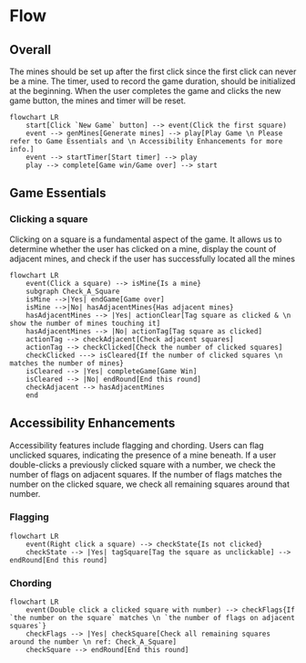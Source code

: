 # Flow
## Overall
The mines should be set up after the first click since the first click can never be a mine. The timer, used to record the game duration, should be initialized at the beginning. When the user completes the game and clicks the new game button, the mines and timer will be reset.

```mermaid
flowchart LR
    start[Click `New Game` button] --> event(Click the first square)
    event --> genMines[Generate mines] --> play[Play Game \n Please refer to Game Essentials and \n Accessibility Enhancements for more info.]
    event --> startTimer[Start timer] --> play
    play --> complete[Game win/Game over] --> start
```

## Game Essentials
### Clicking a square
Clicking on a square is a fundamental aspect of the game. It allows us to determine whether the user has clicked on a mine, display the count of adjacent mines, and check if the user has successfully located all the mines

```mermaid
flowchart LR
    event(Click a square) --> isMine{Is a mine}
    subgraph Check_A_Square
    isMine -->|Yes| endGame[Game over]
    isMine -->|No| hasAdjacentMines{Has adjacent mines}
    hasAdjacentMines --> |Yes| actionClear[Tag square as clicked & \n show the number of mines touching it]
    hasAdjacentMines --> |No| actionTag[Tag square as clicked]
    actionTag --> checkAdjacent[Check adjacent squares]
    actionTag --> checkClicked[Check the number of clicked squares]
    checkClicked ---> isCleared{If the number of clicked squares \n matches the number of mines}
    isCleared --> |Yes| completeGame[Game Win]
    isCleared --> |No| endRound[End this round]
    checkAdjacent --> hasAdjacentMines
    end
```

## Accessibility Enhancements
Accessibility features include flagging and chording. Users can flag unclicked squares, indicating the presence of a mine beneath. If a user double-clicks a previously clicked square with a number, we check the number of flags on adjacent squares. If the number of flags matches the number on the clicked square, we check all remaining squares around that number.

### Flagging
```mermaid
flowchart LR
    event(Right click a square) --> checkState{Is not clicked}
    checkState --> |Yes| tagSquare[Tag the square as unclickable] --> endRound[End this round]
```

### Chording
```mermaid
flowchart LR
    event(Double click a clicked square with number) --> checkFlags{If `the number on the square` matches \n `the number of flags on adjacent squares`}
    checkFlags --> |Yes| checkSquare[Check all remaining squares around the number \n ref: Check_A_Square]
    checkSquare --> endRound[End this round]
```

